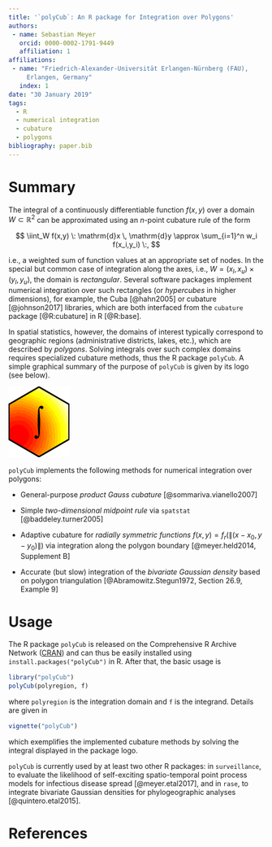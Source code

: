 ```yaml
---
title: '`polyCub`: An R package for Integration over Polygons'
authors:
 - name: Sebastian Meyer
   orcid: 0000-0002-1791-9449
   affiliation: 1
affiliations:
 - name: "Friedrich-Alexander-Universität Erlangen-Nürnberg (FAU),
     Erlangen, Germany"
   index: 1
date: "30 January 2019"
tags:
  - R
  - numerical integration
  - cubature
  - polygons
bibliography: paper.bib
---
```


# Summary

<!-- Multidimensional integrals are "not easy" -->
<!-- [@Press.etal2007, Section 4.8]. -->

The integral of a continuously differentiable function $f(x,y)$ over a
domain $W \subset \mathbb{R}^2$ can be approximated using an $n$-point
cubature rule of the form

$$ \iint_W f(x,y) \: \mathrm{d}x \, \mathrm{d}y
\approx \sum_{i=1}^n w_i f(x_i,y_i) \:, $$

i.e., a weighted sum of function values at an appropriate set of nodes.
In the special but common case of integration along the axes, i.e.,
$W = (x_l, x_u) \times (y_l, y_u)$, the domain is *rectangular*.
Several software packages implement numerical integration over such
rectangles (or *hypercubes* in higher dimensions), for example, the Cuba
[@hahn2005] or cubature [@johnson2017] libraries, which are both
interfaced from the `cubature` package [@R:cubature] in R [@R:base].

In spatial statistics, however, the domains of interest typically
correspond to geographic regions (administrative districts, lakes, etc.),
which are described by *polygons*. Solving integrals over such complex
domains requires specialized cubature methods, thus the R package
`polyCub`. A simple graphical summary of the purpose of `polyCub`
is given by its logo (see below).

![`polyCub`: Cubature over polygonal domains.](polyCub-logo.png)

<!-- As of version 0.7.0, -->
`polyCub` implements the following methods for
numerical integration over polygons:

* General-purpose *product Gauss cubature* [@sommariva.vianello2007]

* Simple *two-dimensional midpoint rule* via `spatstat` [@baddeley.turner2005]

* Adaptive cubature for *radially symmetric functions*
  $f(x,y) = f_r(\lVert(x-x_0,y-y_0)\rVert)$
  via integration along the polygon boundary
  [@meyer.held2014, Supplement B]

* Accurate (but slow) integration of the *bivariate Gaussian density*
  based on polygon triangulation
  [@Abramowitz.Stegun1972, Section 26.9, Example 9]


# Usage

The R package `polyCub` is released on the Comprehensive R Archive Network
([CRAN](https://CRAN.R-project.org/package=polyCub)) and can thus be
easily installed using `install.packages("polyCub")` in R.
After that, the basic usage is
```r
library("polyCub")
polyCub(polyregion, f)
```
where `polyregion` is the integration domain and `f` is the integrand.
Details are given in
```r
vignette("polyCub")
```
which exemplifies the implemented cubature methods by solving the integral
displayed in the package logo.

`polyCub` is currently used by at least two other R packages:
in `surveillance`, to evaluate the likelihood of self-exciting
spatio-temporal point process models for infectious disease spread
[@meyer.etal2017], and in `rase`, to integrate bivariate Gaussian densities
for phylogeographic analyses [@quintero.etal2015].


# References
